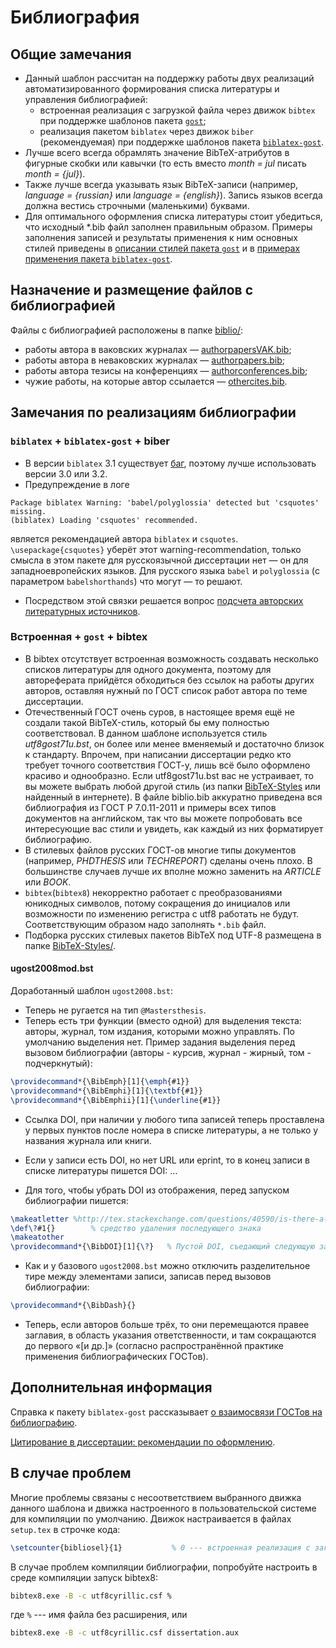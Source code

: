 # Библиография
## Общие замечания
* Данный шаблон рассчитан на поддержку работы двух реализаций автоматизированного формирования списка литературы и управления библиографией:
  * встроенная реализация с загрузкой файла через движок ```bibtex``` при поддержке шаблонов пакета [```gost```](http://mirrors.ctan.org/biblio/bibtex/contrib/gost/gost.pdf);
  * реализация пакетом ```biblatex``` через движок ```biber``` (рекомендуемая) при поддержке шаблонов пакета [```biblatex-gost```](http://mirrors.ctan.org/macros/latex/contrib/biblatex-contrib/biblatex-gost/doc/biblatex-gost.pdf).
* Лучше всего всегда обрамлять значение BibTeX-атрибутов в фигурные скобки или кавычки (то есть вместо *month = jul* писать *month = {jul}*).
* Также лучше всегда указывать язык BibTeX-записи (например, *language = {russian}* или *language = {english}*). Запись языков всегда должна вестись строчными (маленькими) буквами.
* Для оптимального оформления списка литературы стоит убедиться, что исходный *.bib файл заполнен правильным образом.
Примеры заполнения записей и результаты применения к ним основных стилей приведены в [описании стилей пакета ```gost```](http://ctan.org/tex-archive/biblio/bibtex/contrib/gost) и в [примерах применения пакета ```biblatex-gost```](http://mirrors.ctan.org/macros/latex/contrib/biblatex-contrib/biblatex-gost/doc/biblatex-gost-examples.pdf).


## Назначение и размещение файлов с библиографией
Файлы с библиографией расположены в папке [biblio/](./biblio/):
* работы автора в ваковских журналах — [authorpapersVAK.bib](./biblio/authorpapersVAK.bib);
* работы автора в неваковских журналах — [authorpapers.bib](./biblio/authorpapers.bib);
* работы автора тезисы на конференциях — [authorconferences.bib](./biblio/authorconferences.bib);
* чужие работы, на которые автор ссылается — [othercites.bib](./biblio/othercites.bib).

## Замечания по реализациям библиографии
### ```biblatex``` + ```biblatex-gost``` + biber
* В версии ```biblatex``` 3.1 существует [баг](https://github.com/plk/biblatex/issues/355), поэтому лучше использовать версии 3.0 или 3.2.
* Предупреждение в логе
```
Package biblatex Warning: 'babel/polyglossia' detected but 'csquotes' missing.
(biblatex) Loading 'csquotes' recommended.
```
является рекомендацией автора ```biblatex``` и ```csquotes```.
```\usepackage{csquotes}``` уберёт этот warning-recommendation, только смысла в этом пакете для русскоязычной диссертации нет — он для западноевропейских языков. Для русского языка ```babel``` и ```polyglossia``` (с параметром ```babelshorthands```) что могут — то решают.
* Посредством этой связки решается вопрос [подсчета авторских литературных источников](https://github.com/AndreyAkinshin/Russian-Phd-LaTeX-Dissertation-Template/issues/33#issuecomment-150912772).

### Встроенная + ```gost``` + bibtex
* В bibtex отсутствует встроенная возможность создавать несколько списков литературы для одного документа, поэтому для автореферата прийдётся обходиться без ссылок на работы других авторов, оставляя нужный по ГОСТ список работ автора по теме диссертации. 
* Отечественный ГОСТ очень суров, в настоящее время ещё не создали такой BibTeX-стиль, который бы ему полностью соответствовал. В данном шаблоне используется стиль *utf8gost71u.bst*, он более или менее вменяемый и достаточно близок к стандарту. Впрочем, при написании диссертации редко кто требует точного соответствия ГОСТ-у, лишь всё было оформлено красиво и однообразно. Если utf8gost71u.bst вас не устраивает, то вы можете выбрать любой другой стиль (из папки [BibTeX-Styles](BibTeX-Styles) или найденный в интернете). В файле biblio.bib аккуратно приведена вся библиография из ГОСТ Р 7.0.11-2011 и примеры всех типов документов на английском, так что вы можете попробовать все интересующие вас стили и увидеть, как каждый из них форматирует библиографию. 
* В стилевых файлов русских ГОСТ-ов многие типы документов (например, *PHDTHESIS* или *TECHREPORT*) сделаны очень плохо. В большинстве случаев лучше их вполне можно заменить на *ARTICLE* или *BOOK*.
* ```bibtex```(```bibtex8```) некорректно работает с преобразованиями юникодных символов, потому сокращения до инициалов или возможности по изменению регистра с utf8 работать не будут. Соответствующим образом надо заполнять ```*.bib``` файл.
* Подборка русских стилевых пакетов BibTeX под UTF-8 размещена в папке [BibTeX-Styles/](./BibTeX-Styles/).
#### ugost2008mod.bst
Доработанный шаблон ```ugost2008.bst```:
- Теперь не ругается на тип ```@Mastersthesis```.
- Теперь есть три функции (вместо одной) для выделения текста: авторы, журнал, том издания, которыми можно управлять. По умолчанию выделения нет.
Пример задания выделения перед вызовом библиографии (авторы - курсив, журнал - жирный, том - подчеркнутый):
```tex
\providecommand*{\BibEmph}[1]{\emph{#1}}
\providecommand*{\BibEmphi}[1]{\textbf{#1}}
\providecommand*{\BibEmphii}[1]{\underline{#1}} 
```
- Ссылка DOI, при наличии у любого типа записей теперь проставлена у первых пунктов после номера в списке литературы, а не  только у названия журнала или книги.

- Если у записи есть DOI, но нет URL или eprint, то в конец записи в списке литературы пишется DOI: ...

- Для того, чтобы убрать DOI из отображения, перед запуском библиографии пишется:
```tex
\makeatletter %http://tex.stackexchange.com/questions/40590/is-there-a-command-to-ignore-the-following-character
\def\?#1{}        % средство удаления последующего знака
\makeatother
\providecommand*{\BibDOI}[1]{\?}   % Пустой DOI, съедающий следующую за собой точку
```
- Как и у базового ```ugost2008.bst``` можно отключить разделительное тире между элементами записи, записав перед вызовов библиографии:
```tex
\providecommand*{\BibDash}{}
```
- Теперь, если авторов больше трёх, то они перемещаются правее заглавия, в область указания ответственности,  и там сокращаются до первого «[и др.]» (согласно распространённой практике применения библиографических ГОСТов). 



## Дополнительная информация
Справка к пакету ```biblatex-gost``` рассказывает [о взаимосвязи ГОСТов на библиографию](http://mirrors.ctan.org/macros/latex/contrib/biblatex-contrib/biblatex-gost/doc/biblatex-gost.pdf).

[Цитирование в диссертации: рекомендации по оформлению](http://www.dissernet.org/instructions/instruction/citation-in-the-thesis-recommendations-on-the-formulation.htm).

## В случае проблем
Многие проблемы связаны с несоответствием выбранного движка данного шаблона и движка настроенного в пользовательской системе для компиляции по умолчанию. Движок настраивается в файлах ```setup.tex``` в строчке кода:
```tex
\setcounter{bibliosel}{1}           % 0 --- встроенная реализация с загрузкой файла через движок bibtex8; 1 --- реализация пакетом biblatex через движок biber
```

В случае проблем компиляции библиографии, попробуйте настроить в среде компиляции запуск bibtex8:
```bat
bibtex8.exe -B -c utf8cyrillic.csf %
```
где ```%``` --- имя файла без расширения, или

```bat
bibtex8.exe -B -c utf8cyrillic.csf dissertation.aux
```
